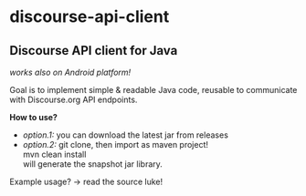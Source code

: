 discourse-api-client
====================

Discourse API client for Java 
-----------------------------
*works also on Android platform!*

Goal is to implement simple & readable Java code, reusable to communicate with Discourse.org API endpoints.   
   
**How to use?**   
* *option.1:* you can download the latest jar from releases    
* *option.2:* git clone, then import as maven project!     
mvn clean install    
    will generate the snapshot jar library.      

Example usage? -> read the source luke!   

